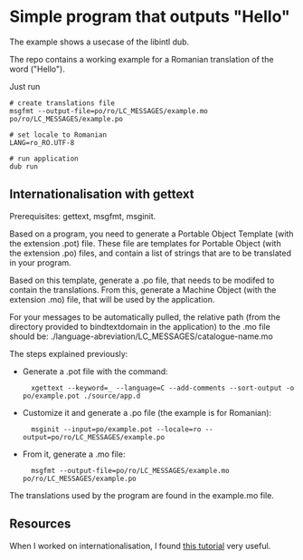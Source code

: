 
# Simple program that outputs "Hello"

The example shows a usecase of the libintl dub.

The repo contains a working example for a Romanian translation of the word ("Hello").

Just run

    # create translations file
    msgfmt --output-file=po/ro/LC_MESSAGES/example.mo po/ro/LC_MESSAGES/example.po

    # set locale to Romanian
    LANG=ro_RO.UTF-8

    # run application
    dub run

## Internationalisation with gettext

Prerequisites: gettext, msgfmt, msginit.

Based on a program, you need to generate a Portable Object Template (with the extension .pot) file. These file are templates for Portable Object (with the extension .po) files, and contain a list of strings that are to be translated in your program.

Based on this template, generate a .po file, that needs to be modifed to contain the translations. From this, generate a Machine Object (with the extension .mo) file, that will be used by the application.

For your messages to be automatically pulled, the relative path (from the directory provided to bindtextdomain in the application) to the .mo file should be: ./language-abreviation/LC_MESSAGES/catalogue-name.mo

The steps explained previously:

- Generate a .pot file with the command:

        xgettext --keyword=_ --language=C --add-comments --sort-output -o po/example.pot ./source/app.d

- Customize it and generate a .po file (the example is for Romanian):

        msginit --input=po/example.pot --locale=ro --output=po/ro/LC_MESSAGES/example.po

- From it, generate a .mo file:

        msgfmt --output-file=po/ro/LC_MESSAGES/example.mo po/ro/LC_MESSAGES/example.po

The translations used by the program are found in the example.mo file.

## Resources

When I worked on internationalisation, I found [this tutorial](https://www.labri.fr/perso/fleury/posts/programming/a-quick-gettext-tutorial.html) very useful.
